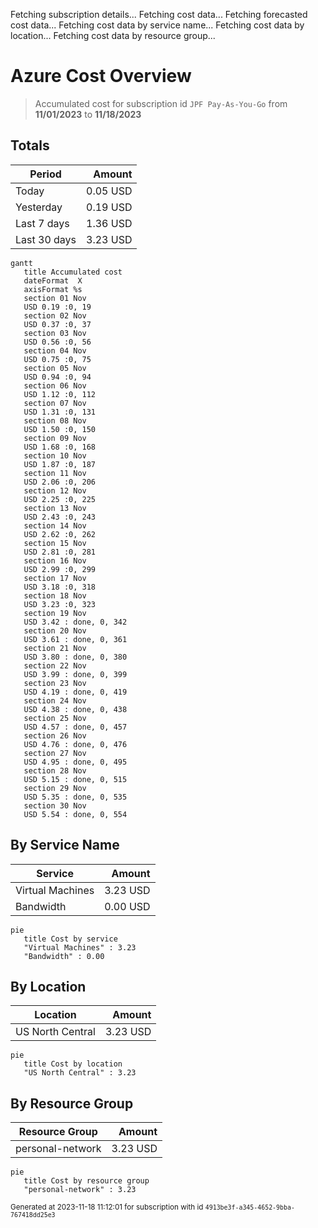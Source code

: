 Fetching subscription details...
Fetching cost data...
Fetching forecasted cost data...
Fetching cost data by service name...
Fetching cost data by location...
Fetching cost data by resource group...
# Azure Cost Overview

> Accumulated cost for subscription id `JPF Pay-As-You-Go` from **11/01/2023** to **11/18/2023**

## Totals

|Period|Amount|
|---|---:|
|Today|0.05 USD|
|Yesterday|0.19 USD|
|Last 7 days|1.36 USD|
|Last 30 days|3.23 USD|

```mermaid
gantt
   title Accumulated cost
   dateFormat  X
   axisFormat %s
   section 01 Nov
   USD 0.19 :0, 19
   section 02 Nov
   USD 0.37 :0, 37
   section 03 Nov
   USD 0.56 :0, 56
   section 04 Nov
   USD 0.75 :0, 75
   section 05 Nov
   USD 0.94 :0, 94
   section 06 Nov
   USD 1.12 :0, 112
   section 07 Nov
   USD 1.31 :0, 131
   section 08 Nov
   USD 1.50 :0, 150
   section 09 Nov
   USD 1.68 :0, 168
   section 10 Nov
   USD 1.87 :0, 187
   section 11 Nov
   USD 2.06 :0, 206
   section 12 Nov
   USD 2.25 :0, 225
   section 13 Nov
   USD 2.43 :0, 243
   section 14 Nov
   USD 2.62 :0, 262
   section 15 Nov
   USD 2.81 :0, 281
   section 16 Nov
   USD 2.99 :0, 299
   section 17 Nov
   USD 3.18 :0, 318
   section 18 Nov
   USD 3.23 :0, 323
   section 19 Nov
   USD 3.42 : done, 0, 342
   section 20 Nov
   USD 3.61 : done, 0, 361
   section 21 Nov
   USD 3.80 : done, 0, 380
   section 22 Nov
   USD 3.99 : done, 0, 399
   section 23 Nov
   USD 4.19 : done, 0, 419
   section 24 Nov
   USD 4.38 : done, 0, 438
   section 25 Nov
   USD 4.57 : done, 0, 457
   section 26 Nov
   USD 4.76 : done, 0, 476
   section 27 Nov
   USD 4.95 : done, 0, 495
   section 28 Nov
   USD 5.15 : done, 0, 515
   section 29 Nov
   USD 5.35 : done, 0, 535
   section 30 Nov
   USD 5.54 : done, 0, 554
```

## By Service Name

|Service|Amount|
|---|---:|
|Virtual Machines|3.23 USD|
|Bandwidth|0.00 USD|

```mermaid
pie
   title Cost by service
   "Virtual Machines" : 3.23
   "Bandwidth" : 0.00
```

## By Location

|Location|Amount|
|---|---:|
|US North Central|3.23 USD|

```mermaid
pie
   title Cost by location
   "US North Central" : 3.23
```

## By Resource Group

|Resource Group|Amount|
|---|---:|
|personal-network|3.23 USD|

```mermaid
pie
   title Cost by resource group
   "personal-network" : 3.23
```

<sup>Generated at 2023-11-18 11:12:01 for subscription with id `4913be3f-a345-4652-9bba-767418dd25e3`</sup>
